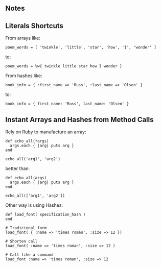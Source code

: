 Notes
------

## Literals Shortcuts

From arrays like:
```
poem_words = [ 'twinkle', 'little', 'star', 'how', 'I', 'wonder' ]
```

to:

```
poem_words = %w{ twinkle little star how I wonder }
```

From hashes like:

```
book_info = { :first_name => 'Russ', :last_name => 'Olsen' }

```

to:

```
book_info = { first_name: 'Russ', last_name: 'Olsen' }
```

## Instant Arrays and Hashes from Method Calls

Rely on Ruby to manufacture an array:

```
def echo_all(*args)
  args.each { |arg| puts arg }
end

echo_all('arg1', 'arg2')
```

better than:

```
def echo_all(args)
  args.each { |arg| puts arg }
end

echo_all(['arg1', 'arg2'])
```

Other way is using Hashes:

```
def load_font( specification_hash )
end

# Tradicional form
load_font( { :name => 'times roman', :size => 12 })

# Shorten call
load_font( :name => 'times roman', :size => 12 )

# Call like a command
load_font :name => 'times roman', :size => 12
```

